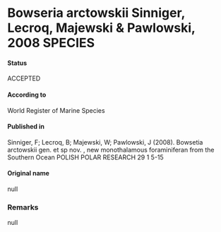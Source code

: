 Bowseria arctowskii Sinniger, Lecroq, Majewski & Pawlowski, 2008 SPECIES
=======

#### Status
ACCEPTED

#### According to
World Register of Marine Species

#### Published in
Sinniger, F; Lecroq, B; Majewski, W; Pawlowski, J (2008). Bowsetia arctowskii gen. et sp nov. , new monothalamous foraminiferan from the Southern Ocean POLISH POLAR RESEARCH 29 1 5-15

#### Original name
null

### Remarks
null